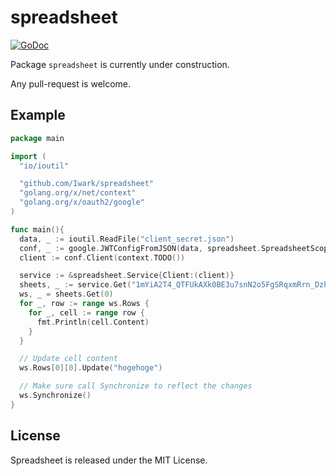 spreadsheet
===
[![GoDoc](https://godoc.org/github.com/Iwark/spreadsheet?status.svg)](https://godoc.org/github.com/Iwark/spreadsheet)

Package ``spreadsheet`` is currently under construction.

Any pull-request is welcome.

## Example

```go
package main

import (
  "io/ioutil"

  "github.com/Iwark/spreadsheet"
  "golang.org/x/net/context"
  "golang.org/x/oauth2/google"
)

func main(){
  data, _ := ioutil.ReadFile("client_secret.json")
  conf, _ := google.JWTConfigFromJSON(data, spreadsheet.SpreadsheetScope)
  client := conf.Client(context.TODO())

  service := &spreadsheet.Service{Client:(client)}
  sheets, _ := service.Get("1mYiA2T4_QTFUkAXk0BE3u7snN2o5FgSRqxmRrn_Dzh4")
  ws, _ = sheets.Get(0)
  for _, row := range ws.Rows {
    for _, cell := range row {
      fmt.Println(cell.Content)
    }
  }

  // Update cell content
  ws.Rows[0][0].Update("hogehoge")

  // Make sure call Synchronize to reflect the changes
  ws.Synchronize()
}
```

## License

Spreadsheet is released under the MIT License.

